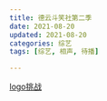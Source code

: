 ```yaml
---
title: 德云斗笑社第二季
date: 2021-08-20
updated: 2021-08-20
categories: 综艺
tags: [综艺, 相声, 待播]

---
```


[logo挑战](https://m.weibo.cn/detail/4669682097586631)

